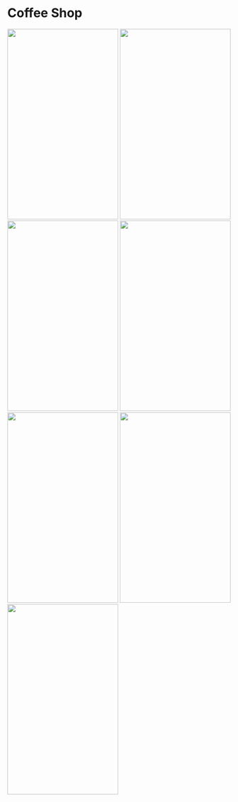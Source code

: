 # Coffee Shop
<img src=https://user-images.githubusercontent.com/56589369/94408082-fe5cd000-017c-11eb-9b87-5b90bf10816f.png height="430" width="250">


<img src=https://user-images.githubusercontent.com/56589369/94408098-03218400-017d-11eb-98a7-dabcf92b723b.png height="430" width="250">


<img src=https://user-images.githubusercontent.com/56589369/94408104-0452b100-017d-11eb-85f2-24e4b25b4205.png height="430" width="250">



<img src=https://user-images.githubusercontent.com/56589369/94408117-07e63800-017d-11eb-8b15-c5325c01c74a.png height="430" width="250">

<img src=https://user-images.githubusercontent.com/56589369/94408135-0e74af80-017d-11eb-89e3-2035b223b994.png height="430" width="250">

<img src=https://user-images.githubusercontent.com/56589369/94408147-10d70980-017d-11eb-84d4-dc37472243fa.png height="430" width="250">

<img src=https://user-images.githubusercontent.com/56589369/94408152-12083680-017d-11eb-9be1-a893a5c626d3.png height="430" width="250">

